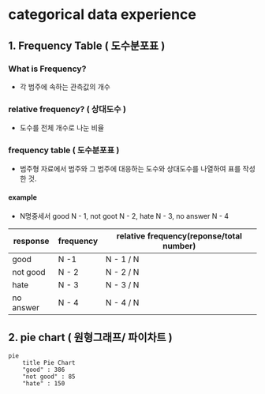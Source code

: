# categorical data experience 

## 1. Frequency Table ( 도수분포표 )

### What is Frequency?
- 각 범주에 속하는 관측값의 개수

### relative frequency? ( 상대도수 )
- 도수를 전체 개수로 나눈 비율 

### frequency table ( 도수분포표 )
- 범주형 자료에서 범주와 그 범주에 대응하는 도수와 상대도수를 나열하여 표를 작성한 것. 

#### example 
- N명중세서 good N - 1, not goot N - 2, hate N - 3, no answer N - 4

| response | frequency | relative frequency(reponse/total number) |
| ---       |   --- |   --- |
| good  | N -1 | N - 1 / N |
| not good | N - 2 | N - 2 / N |
| hate | N - 3 | N - 3 / N |
| no answer | N - 4 | N - 4 / N |

## 2. pie chart ( 원형그래프/ 파이차트 )

```mermaid
pie
    title Pie Chart
    "good" : 386
    "not good" : 85
    "hate" : 150 
```